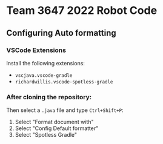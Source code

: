 # Team 3647 2022 Robot Code

## Configuring Auto formatting

### VSCode Extensions
Install the following extensions:

- `vscjava.vscode-gradle`
- `richardwillis.vscode-spotless-gradle`

### After cloning the repository:
Then select a `.java` file and type `Ctrl+Shift+P`:
1. Select "Format document with"
2. Select "Config Default formatter"
3. Select "Spotless Gradle"